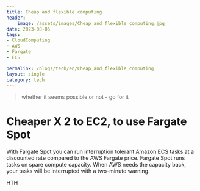```yaml
---
title: Cheap and flexible computing
header:
    image: /assets/images/Cheap_and_flexible_computing.jpg
date: 2023-08-05
tags:
- CloudComputing
- AWS
- Fargate
- ECS

permalink: /blogs/tech/en/Cheap_and_flexible_computing
layout: single
category: tech
---
```

> whether it seems possible or not - go for it
> 
# Cheaper X 2 to EC2, to use Fargate Spot
With Fargate Spot you can run interruption tolerant Amazon ECS tasks at a discounted rate compared to
the AWS Fargate price. Fargate Spot runs tasks on spare compute capacity. When AWS needs the capacity
back, your tasks will be interrupted with a two-minute warning.


HTH